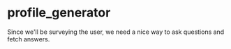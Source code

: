 # profile_generator
Since we'll be surveying the user, we need a nice way to ask questions and fetch answers.
